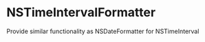 NSTimeIntervalFormatter
=======================

Provide similar functionality as NSDateFormatter for NSTimeInterval
